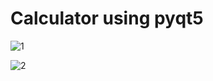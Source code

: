 <h1>Calculator using pyqt5</h1>



![1](https://user-images.githubusercontent.com/41980618/105370633-1cc46b00-5c47-11eb-93c5-5c340e547306.PNG)



![2](https://user-images.githubusercontent.com/41980618/105370734-382f7600-5c47-11eb-9fbe-4f2cf45eb928.PNG)